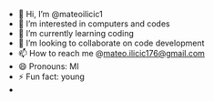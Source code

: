 - 👋 Hi, I’m @mateoilicic1
- 👀 I’m interested in computers and codes
- 🌱 I’m currently learning coding
- 💞️ I’m looking to collaborate on code development
- 📫 How to reach me @mateo.ilicic176@gmail.com
- 😄 Pronouns: MI
- ⚡ Fun fact: young
- 

<!---
mateoilicic1/mateoilicic1 is a ✨ special ✨ repository because its `README.md` (this file) appears on your GitHub profile.
You can click the Preview link to take a look at your changes.
--->
